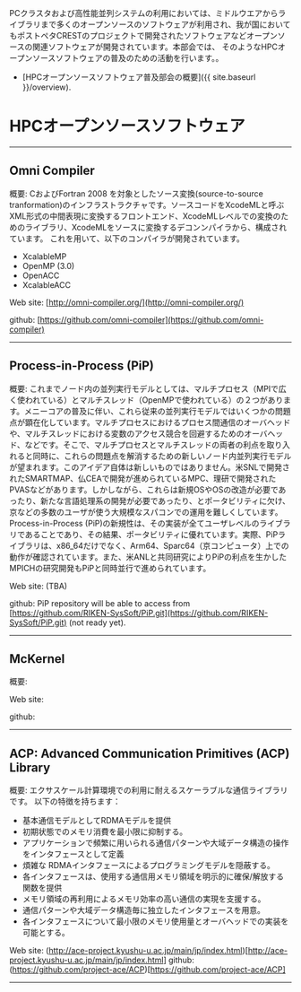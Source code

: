 PCクラスタおよび高性能並列システムの利用においては、ミドルウエアからライブラリまで多くのオープンソースのソフトウェアが利用され、我が国においてもポストペタCRESTのプロジェクトで開発されたソフトウェアなどオープンソースの関連ソフトウェアが開発されています。本部会では、
そのようなHPCオープンソースソフトウェアの普及のための活動を行います。。

* [HPCオープンソースソフトウェア普及部会の概要]({{ site.baseurl }}/overview).

# HPCオープンソースソフトウェア

---
## Omni Compiler
概要: 
CおよびFortran 2008 を対象としたソース変換(source-to-source tranformation)のインフラストラクチャです。ソースコードをXcodeMLと呼ぶXML形式の中間表現に変換するフロントエンド、XcodeMLレベルでの変換のためのライブラリ、XcodeMLをソースに変換するデコンンパイラから、構成されています。
これを用いて、以下のコンパイラが開発されています。

* XcalableMP
* OpenMP (3.0)
* OpenACC
* XcalableACC

Web site: [http://omni-compiler.org/](http://omni-compiler.org/)

github: [https://github.com/omni-compiler](https://github.com/omni-compiler)

---
## Process-in-Process (PiP)
概要:
これまでノード内の並列実行モデルとしては、マルチプロセス（MPIで広く使われている）とマルチスレッド（OpenMPで使われている）の２つがあります。メニーコアの普及に伴い、これら従来の並列実行モデルではいくつかの問題点が顕在化しています。マルチプロセスにおけるプロセス間通信のオーバヘッドや、マルチスレッドにおける変数のアクセス競合を回避するためのオーバヘッド、などです。そこで、マルチプロセスとマルチスレッドの両者の利点を取り入れると同時に、これらの問題点を解消するための新しいノード内並列実行モデルが望まれます。このアイデア自体は新しいものではありません。米SNLで開発されたSMARTMAP、仏CEAで開発が進められているMPC、理研で開発されたPVASなどがあります。しかしながら、これらは新規OSやOSの改造が必要であったり、新たな言語処理系の開発が必要であったり、とポータビリティに欠け、京などの多数のユーザが使う大規模なスパコンでの運用を難しくしています。Process-in-Process (PiP)の新規性は、その実装が全てユーザレベルのライブラリであることであり、その結果、ポータビリティに優れています。実際、PiPライブラリは、x86_64だけでなく、Arm64、Sparc64（京コンピュータ）上での動作が確認されています。また、米ANLと共同研究によりPiPの利点を生かしたMPICHの研究開発もPiPと同時並行で進められています。

Web site: (TBA)

github: PiP repository will be able to access from [https://github.com/RIKEN-SysSoft/PiP.git](https://github.com/RIKEN-SysSoft/PiP.git) (not ready yet).

---
## McKernel
概要:

Web site:

github:

----
## ACP: Advanced Communication Primitives (ACP) Library
概要: 
エクサスケール計算環境での利用に耐えるスケーラブルな通信ライブラリです。
以下の特徴を持ちます：
- 基本通信モデルとしてRDMAモデルを提供
- 初期状態でのメモリ消費を最小限に抑制する。
- アプリケーションで頻繁に用いられる通信パターンや大域データ構造の操作をインタフェースとして定義
- 煩雑な RDMAインタフェースによるプログラミングモデルを隠蔽する。
- 各インタフェースは、使用する通信用メモリ領域を明示的に確保/解放する関数を提供
- メモリ領域の再利用によるメモリ効率の高い通信の実現を支援する。
- 通信パターンや大域データ構造毎に独立したインタフェースを用意。
- 各インタフェースについて最小限のメモリ使用量とオーバヘッドでの実装を可能とする。

Web site: (http://ace-project.kyushu-u.ac.jp/main/jp/index.html)[http://ace-project.kyushu-u.ac.jp/main/jp/index.html]
github: (https://github.com/project-ace/ACP)[https://github.com/project-ace/ACP]

---

